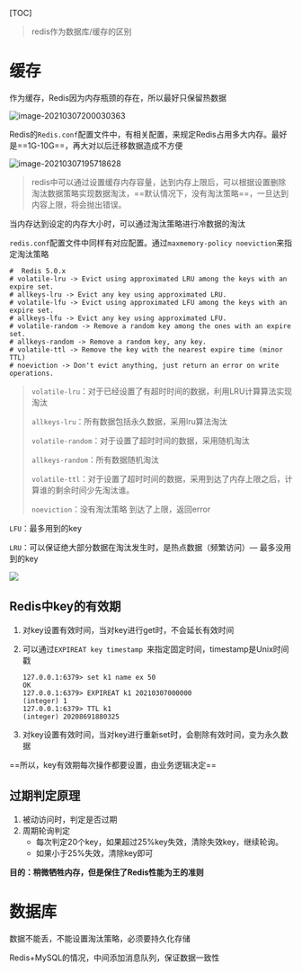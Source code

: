 

[TOC]



> redis作为数据库/缓存的区别

# 缓存

作为缓存，Redis因为内存瓶颈的存在，所以最好只保留热数据

![image-20210307200030363](https://gitee.com/sxhDrk/images/raw/master/imgs/image-20210307200030363.png)

Redis的`Redis.conf`配置文件中，有相关配置，来规定Redis占用多大内存。最好是==1G-10G==，再大对以后迁移数据造成不方便

![image-20210307195718628](https://gitee.com/sxhDrk/images/raw/master/imgs/image-20210307195718628.png)



> redis中可以通过设置缓存内存容量，达到内存上限后，可以根据设置删除淘汰数据策略实现数据淘汰，==默认情况下，没有淘汰策略==，一旦达到内容上限，将会抛出错误。

当内存达到设定的内存大小时，可以通过淘汰策略进行冷数据的淘汰

`redis.conf`配置文件中同样有对应配置。通过`maxmemory-policy noeviction`来指定淘汰策略

```shell
#  Redis 5.0.x
# volatile-lru -> Evict using approximated LRU among the keys with an expire set.
# allkeys-lru -> Evict any key using approximated LRU.
# volatile-lfu -> Evict using approximated LFU among the keys with an expire set.
# allkeys-lfu -> Evict any key using approximated LFU.
# volatile-random -> Remove a random key among the ones with an expire set.
# allkeys-random -> Remove a random key, any key.
# volatile-ttl -> Remove the key with the nearest expire time (minor TTL)
# noeviction -> Don't evict anything, just return an error on write operations.
```

> `volatile-lru`：对于已经设置了有超时时间的数据，利用LRU计算算法实现淘汰
>
> `allkeys-lru`：所有数据包括永久数据，采用lru算法淘汰
>
> `volatile-random`：对于设置了超时时间的数据，采用随机淘汰
>
> `allkeys-random`：所有数据随机淘汰
>
> `volatile-ttl`：对于设置了超时时间的数据，采用到达了内存上限之后，计算谁的剩余时间少先淘汰谁。
>
> `noeviction`：没有淘汰策略  到达了上限，返回error

`LFU`：最多用到的key

`LRU`：可以保证绝大部分数据在淘汰发生时，是热点数据（频繁访问）— 最多没用到的key

![](https://gitee.com/sxhDrk/images/raw/master/imgs/LRU最久未使用策略.png)

## Redis中key的有效期

1. 对key设置有效时间，当对key进行get时，不会延长有效时间

2. 可以通过`EXPIREAT key timestamp `来指定固定时间，timestamp是Unix时间戳

   ```shell
   127.0.0.1:6379> set k1 name ex 50
   OK
   127.0.0.1:6379> EXPIREAT k1 20210307000000
   (integer) 1
   127.0.0.1:6379> TTL k1
   (integer) 20208691880325
   ```

3. 对key设置有效时间，当对key进行重新set时，会剔除有效时间，变为永久数据

==所以，key有效期每次操作都要设置，由业务逻辑决定==



## 过期判定原理

1. 被动访问时，判定是否过期
2. 周期轮询判定
   - 每次判定20个key，如果超过25%key失效，清除失效key，继续轮询。
   - 如果小于25%失效，清除key即可

**目的：稍微牺牲内存，但是保住了Redis性能为王的准则**







# 数据库

数据不能丢，不能设置淘汰策略，必须要持久化存储

Redis+MySQL的情况，中间添加消息队列，保证数据一致性